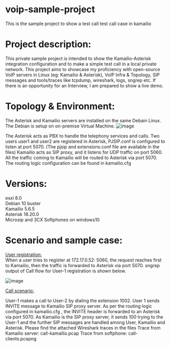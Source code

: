 # voip-sample-project
This is the sample project to show a test call
test call case in kamailio 


# Project description: 
This private sample project is intended to show the Kamailio-Asterisk integration configuration and to make a simple test call in a local private network. 
This project aims to showcase my proficiency with open-source VoIP servers in Linux (eg: Kamailio & Asterisk), VoIP Infra & Topology, SIP messages and tools/traces like tcpdump, wireshark, logs, sngrep etc.
If there is an opportunity for an Interview, I am prepared to show a live demo.

# Topology & Environment:
The Asterisk and Kamailio servers are installed on the same Debain Linux. The Debian is setup on on-premise Virtual Machine. 
 ![image](https://github.com/chashnash/voip-sample-project/assets/143314204/0d6d52f1-b47d-4be2-818c-49a5b6672574)

The Asterisk acts as PBX to handle the telephony services and calls.
Two users user1 and user2 are registered in Asterisk,  PJSIP.conf is configured to listen at port 5070. (The pjsip and extensions.conf file are available in the files)
Kamailio acts as SIP proxy, and it listens for UDP traffic on port 5060. 
All the traffic coming to Kamailio will be routed to Asterisk via port 5070. The routing logic configuration can be found in kamailio.cfg 


# Versions:
esxi 8.0 <br>
Debian 10 buster<br>
Kamailio 5.6.5<br>
Asterisk 18.20.0<br>
Microsip and 3CX Softphones on windows10<br>

# Scenario and sample case:

<ins>User registration:</ins> <br>
When a user tries to register at 172.17.0.52: 5060, the request reaches first to Kamailio, then the traffic is forwarded to Asterisk via port 5070. 
sngrep output of Call flow for User-1 registration is shown below.

![image](https://github.com/chashnash/voip-sample-project/assets/143314204/3627aae1-373e-4c75-b2f2-397bf65a9f4b)

<ins>Call scenario:</ins>

User-1 makes a call to User-2 by dialing the extension 1002. User 1 sends INVITE message to Kamailio SIP  proxy server. As per the routing logic configured in kamailio.cfg , the INVITE header is forwarded to an Asterisk via port 5070. As Kamailio is the SIP proxy server, it sends 100 trying to the User-1 and the further SIP messages are handled among User, Kamailio and Asterisk. Please find the attached Wireshark traces in the files
Trace from Kamailio server:  call-kamailio.pcap 
Trace from softphone: call-clients.pcapng

